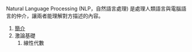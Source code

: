 Natural Language Processing (NLP，自然語言處理) 是處理人類語言與電腦語言的仲介，讓兩者能理解對方描述的內容。


1. [簡介](./Introduction)
2. 激論基礎
	1. 線性代數

